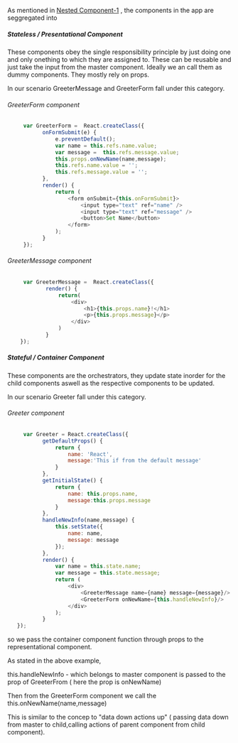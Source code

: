 As mentioned in [Nested Component-1](NESTED-COMPONENTS-1.md) , the components in the app are seggregated into


##### Stateless / Presentational Component
 These components obey the single responsibility principle by just doing one and only onething to which they are assigned to.
 These can be reusable and just take the input from the master component.
 Ideally we an call them as dummy components.
 They mostly rely on props.

 In our scenario GreeterMessage and GreeterForm fall under this category.

###### GreeterForm component

 ```javascript
      var GreeterForm =  React.createClass({
            onFormSubmit(e) {
                e.preventDefault();
                var name = this.refs.name.value;
                var message =  this.refs.message.value;
                this.props.onNewName(name,message);
                this.refs.name.value = '';
                this.refs.message.value = '';
            },
            render() {
                return (
                    <form onSubmit={this.onFormSubmit}>
                        <input type="text" ref="name" />
                        <input type="text" ref="message" />
                        <button>Set Name</button>
                    </form>
                );
            }
      });
```

###### GreeterMessage component

```javascript
     var GreeterMessage =  React.createClass({
            render() {
                return(
                    <div>
                        <h1>{this.props.name}!</h1>
                        <p>{this.props.message}</p>
                    </div>
                )
            }
    });
```

##### Stateful / Container Component

 These components are the orchestrators, they update state inorder for the child components aswell as the respective components to be updated.

 In our scenario Greeter fall under this category.

 ###### Greeter component

 ```javascript
      var Greeter = React.createClass({
            getDefaultProps() {
                return {
                    name: 'React',
                    message:'This if from the default message'
                }
            },
            getInitialState() {
                return {
                    name: this.props.name,
                    message:this.props.message
                }
            },
            handleNewInfo(name,message) {
                this.setState({
                    name: name,
                    message: message
                });
            },
            render() {
                var name = this.state.name;
                var message = this.state.message;
                return (
                    <div>
                        <GreeterMessage name={name} message={message}/>
                        <GreeterForm onNewName={this.handleNewInfo}/>
                    </div>
                );
            }
    });
 ```
 so we pass the container component function through props  to the representational component.

 As stated in the above example,

 this.handleNewInfo - which belongs to master component  is passed to the prop of GreeterFrom ( here the prop is onNewName)

Then from the GreeterForm component we call the this.onNewName(name,message)

This is similar to the concep to "data down actions up" ( passing data down from master to child,calling actions of parent component from child component).
